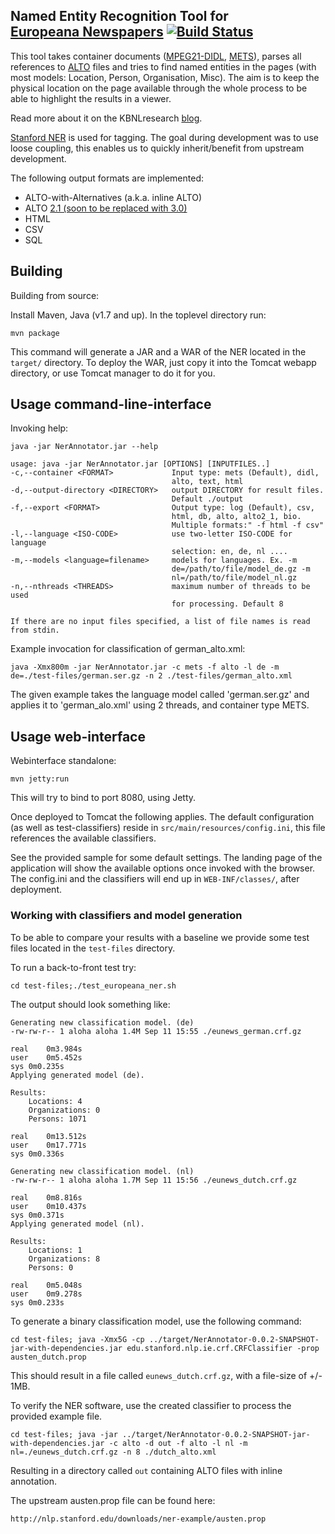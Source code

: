 Named Entity Recognition Tool for <br>[Europeana Newspapers](http://www.europeana-newspapers.eu/) [![Build Status](https://secure.travis-ci.org/KBNLresearch/europeananp-ner.png?branch=master)](http://travis-ci.org/KBNLresearch/europeananp-ner)
------------------------------------------------------

This tool takes container documents ([MPEG21-DIDL](http://xml.coverpages.org/mpeg21-didl.html), [METS](http://www.loc.gov/standards/mets/)),
parses all references to [ALTO](http://www.loc.gov/standards/alto/) files and tries to find named entities in the pages
(with most models: Location, Person, Organisation, Misc). The aim is to keep the physical location on the page available through the whole process
to be able to highlight the results in a viewer.

Read more about it on the KBNLresearch [blog](http://researchkb.wordpress.com/2014/03/03/ner-newspapers/).

[Stanford NER](http://www-nlp.stanford.edu/software/CRF-NER.shtml) is used for tagging. The goal during development was to use loose coupling,
this enables us to quickly inherit/benefit from upstream development.

The following output formats are implemented:

* ALTO-with-Alternatives (a.k.a. inline ALTO)
* ALTO [2.1 (soon to be replaced with 3.0)](http://www.loc.gov/standards/alto/v3/alto-3-0.xsd)
* HTML
* CSV
* SQL


## Building

Building from source:

Install Maven, Java (v1.7 and up). In the toplevel directory run:

    mvn package

This command will generate a JAR and a WAR of the NER located in the `target/` directory.
To deploy the WAR, just copy it into the Tomcat webapp directory, or use Tomcat
manager to do it for you.

## Usage command-line-interface

Invoking help:

    java -jar NerAnnotator.jar --help

    usage: java -jar NerAnnotator.jar [OPTIONS] [INPUTFILES..]
    -c,--container <FORMAT>             Input type: mets (Default), didl,
                                        alto, text, html
    -d,--output-directory <DIRECTORY>   output DIRECTORY for result files.
                                        Default ./output
    -f,--export <FORMAT>                Output type: log (Default), csv,
                                        html, db, alto, alto2_1, bio.
                                        Multiple formats:" -f html -f csv"
    -l,--language <ISO-CODE>            use two-letter ISO-CODE for language
                                        selection: en, de, nl ....
    -m,--models <language=filename>     models for languages. Ex. -m
                                        de=/path/to/file/model_de.gz -m
                                        nl=/path/to/file/model_nl.gz
    -n,--nthreads <THREADS>             maximum number of threads to be used
                                        for processing. Default 8

    If there are no input files specified, a list of file names is read from stdin.

Example invocation for classification of german_alto.xml:

    java -Xmx800m -jar NerAnnotator.jar -c mets -f alto -l de -m de=./test-files/german.ser.gz -n 2 ./test-files/german_alto.xml

The given example takes the language model called 'german.ser.gz' and
applies it to 'german_alo.xml' using 2 threads, and container type METS.

## Usage web-interface

Webinterface standalone:

    mvn jetty:run

This will try to bind to port 8080, using Jetty.

Once deployed to Tomcat the following applies. The default configuration (as well as test-classifiers)
reside in `src/main/resources/config.ini`, this file references the available classifiers.

See the provided sample for some default settings. The landing page of the application
will show the available options once invoked with the browser.  The config.ini and the
classifiers will end up in `WEB-INF/classes/`, after deployment.

### Working with classifiers and model generation

To be able to compare your results with a baseline we provide
some test files located in the ```test-files``` directory.

To run a back-to-front test try:

    cd test-files;./test_europeana_ner.sh

The output should look something like:

    Generating new classification model. (de)
    -rw-rw-r-- 1 aloha aloha 1.4M Sep 11 15:55 ./eunews_german.crf.gz

    real	0m3.984s
    user	0m5.452s
    sys	0m0.235s
    Applying generated model (de).

    Results:
        Locations: 4
        Organizations: 0
        Persons: 1071

    real	0m13.512s
    user	0m17.771s
    sys	0m0.336s

    Generating new classification model. (nl)
    -rw-rw-r-- 1 aloha aloha 1.7M Sep 11 15:56 ./eunews_dutch.crf.gz

    real	0m8.816s
    user	0m10.437s
    sys	0m0.371s
    Applying generated model (nl).

    Results:
        Locations: 1
        Organizations: 8
        Persons: 0

    real	0m5.048s
    user	0m9.278s
    sys	0m0.233s

To generate a binary classification model, use the following command:

    cd test-files; java -Xmx5G -cp ../target/NerAnnotator-0.0.2-SNAPSHOT-jar-with-dependencies.jar edu.stanford.nlp.ie.crf.CRFClassifier -prop austen_dutch.prop

This should result in a file called `eunews_dutch.crf.gz`, with a file-size of +/- 1MB.

To verify the NER software, use the created classifier to process the provided example file.

    cd test-files; java -jar ../target/NerAnnotator-0.0.2-SNAPSHOT-jar-with-dependencies.jar -c alto -d out -f alto -l nl -m nl=./eunews_dutch.crf.gz -n 8 ./dutch_alto.xml

Resulting in a directory called `out` containing ALTO files with inline annotation.

The upstream austen.prop file can be found here:

    http://nlp.stanford.edu/downloads/ner-example/austen.prop
